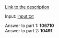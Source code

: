 [Link to the description](https://adventofcode.com/2018/day/4)

Input: [input.txt](/input.txt)

Answer to part 1: **106710**  
Answer to part 2: **10491**
